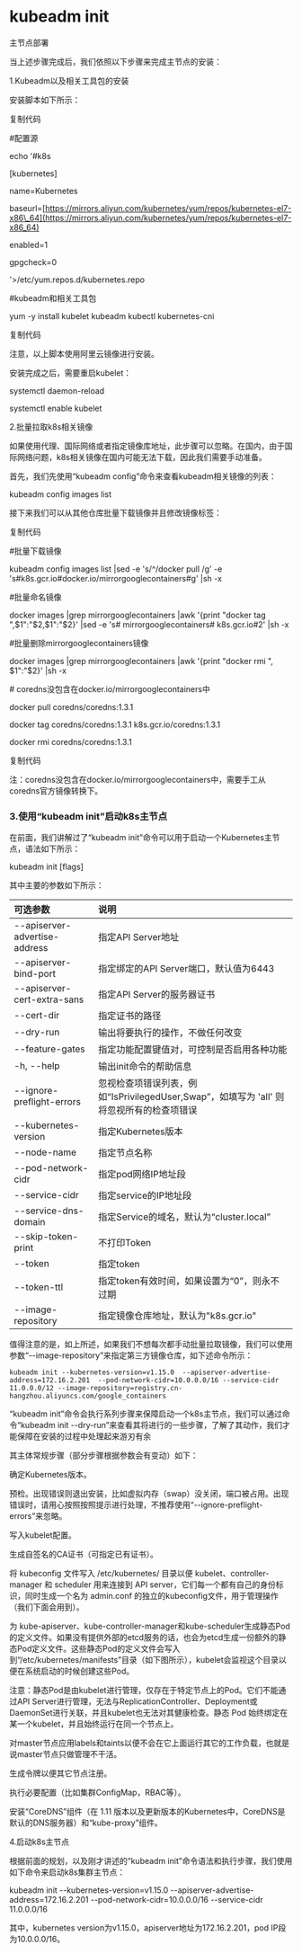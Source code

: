 # kubeadm init

主节点部署

当上述步骤完成后，我们依照以下步骤来完成主节点的安装：

1.Kubeadm以及相关工具包的安装

安装脚本如下所示：

复制代码

\#配置源

echo '\#k8s

\[kubernetes\]

name=Kubernetes

baseurl=[https://mirrors.aliyun.com/kubernetes/yum/repos/kubernetes-el7-x86\_64](https://mirrors.aliyun.com/kubernetes/yum/repos/kubernetes-el7-x86_64)

enabled=1

gpgcheck=0

'&gt;/etc/yum.repos.d/kubernetes.repo

\#kubeadm和相关工具包

yum -y install kubelet kubeadm kubectl kubernetes-cni

复制代码

注意，以上脚本使用阿里云镜像进行安装。

安装完成之后，需要重启kubelet：

systemctl daemon-reload

systemctl enable kubelet

2.批量拉取k8s相关镜像

如果使用代理、国际网络或者指定镜像库地址，此步骤可以忽略。在国内，由于国际网络问题，k8s相关镜像在国内可能无法下载，因此我们需要手动准备。

首先，我们先使用“kubeadm config”命令来查看kubeadm相关镜像的列表：

kubeadm config images list

接下来我们可以从其他仓库批量下载镜像并且修改镜像标签：

复制代码

\#批量下载镜像

kubeadm config images list \|sed -e 's/^/docker pull /g' -e 's\#k8s.gcr.io\#docker.io/mirrorgooglecontainers\#g' \|sh -x

\#批量命名镜像

docker images \|grep mirrorgooglecontainers \|awk '{print "docker tag ",$1":"$2,$1":"$2}' \|sed -e 's\# mirrorgooglecontainers\# k8s.gcr.io\#2' \|sh -x

\#批量删除mirrorgooglecontainers镜像

docker images \|grep mirrorgooglecontainers \|awk '{print "docker rmi ", $1":"$2}' \|sh -x

\# coredns没包含在docker.io/mirrorgooglecontainers中

docker pull coredns/coredns:1.3.1

docker tag coredns/coredns:1.3.1 k8s.gcr.io/coredns:1.3.1

docker rmi coredns/coredns:1.3.1

复制代码

注：coredns没包含在docker.io/mirrorgooglecontainers中，需要手工从coredns官方镜像转换下。

### 3.使用“kubeadm init”启动k8s主节点

在前面，我们讲解过了“kubeadm init”命令可以用于启动一个Kubernetes主节点，语法如下所示：

kubeadm init \[flags\]

其中主要的参数如下所示：

| 可选参数 | 说明 |
| :--- | :--- |
| --apiserver-advertise-address | 指定API Server地址 |
| --apiserver-bind-port | 指定绑定的API Server端口，默认值为6443 |
| --apiserver-cert-extra-sans | 指定API Server的服务器证书 |
| --cert-dir | 指定证书的路径 |
| --dry-run | 输出将要执行的操作，不做任何改变 |
| --feature-gates | 指定功能配置键值对，可控制是否启用各种功能 |
| -h, --help | 输出init命令的帮助信息 |
| --ignore-preflight-errors | 忽视检查项错误列表，例如“IsPrivilegedUser,Swap”，如填写为 'all' 则将忽视所有的检查项错误 |
| --kubernetes-version | 指定Kubernetes版本 |
| --node-name | 指定节点名称 |
| --pod-network-cidr | 指定pod网络IP地址段 |
| --service-cidr | 指定service的IP地址段 |
| --service-dns-domain | 指定Service的域名，默认为“cluster.local” |
| --skip-token-print | 不打印Token |
| --token | 指定token |
| --token-ttl | 指定token有效时间，如果设置为“0”，则永不过期 |
| --image-repository | 指定镜像仓库地址，默认为"k8s.gcr.io" |

值得注意的是，如上所述，如果我们不想每次都手动批量拉取镜像，我们可以使用参数“--image-repository”来指定第三方镜像仓库，如下述命令所示：

```
kubeadm init --kubernetes-version=v1.15.0  --apiserver-advertise-address=172.16.2.201  --pod-network-cidr=10.0.0.0/16 --service-cidr 11.0.0.0/12 --image-repository=registry.cn-hangzhou.aliyuncs.com/google_containers
```

“kubeadm init”命令会执行系列步骤来保障启动一个k8s主节点，我们可以通过命令“kubeadm init --dry-run”来查看其将进行的一些步骤，了解了其动作，我们才能保障在安装的过程中处理起来游刃有余

其主体常规步骤（部分步骤根据参数会有变动）如下：

确定Kubernetes版本。

预检。出现错误则退出安装，比如虚拟内存（swap）没关闭，端口被占用。出现错误时，请用心按照按照提示进行处理，不推荐使用“--ignore-preflight-errors”来忽略。

写入kubelet配置。

生成自签名的CA证书（可指定已有证书）。

将 kubeconfig 文件写入 /etc/kubernetes/ 目录以便 kubelet、controller-manager 和 scheduler 用来连接到 API server，它们每一个都有自己的身份标识，同时生成一个名为 admin.conf 的独立的kubeconfig文件，用于管理操作（我们下面会用到）。

为 kube-apiserver、kube-controller-manager和kube-scheduler生成静态Pod的定义文件。如果没有提供外部的etcd服务的话，也会为etcd生成一份额外的静态Pod定义文件。这些静态Pod的定义文件会写入到“/etc/kubernetes/manifests”目录（如下图所示），kubelet会监视这个目录以便在系统启动的时候创建这些Pod。

注意：静态Pod是由kubelet进行管理，仅存在于特定节点上的Pod。它们不能通过API Server进行管理，无法与ReplicationController、Deployment或DaemonSet进行关联，并且kubelet也无法对其健康检查。静态 Pod 始终绑定在某一个kubelet，并且始终运行在同一个节点上。



 



对master节点应用labels和taints以便不会在它上面运行其它的工作负载，也就是说master节点只做管理不干活。



生成令牌以便其它节点注册。



执行必要配置（比如集群ConfigMap，RBAC等）。



安装“CoreDNS”组件（在 1.11 版本以及更新版本的Kubernetes中，CoreDNS是默认的DNS服务器）和“kube-proxy”组件。



 



4.启动k8s主节点

 根据前面的规划，以及刚才讲述的“kubeadm init”命令语法和执行步骤，我们使用如下命令来启动k8s集群主节点：



kubeadm init --kubernetes-version=v1.15.0  --apiserver-advertise-address=172.16.2.201  --pod-network-cidr=10.0.0.0/16 --service-cidr 11.0.0.0/16

其中，kubernetes version为v1.15.0，apiserver地址为172.16.2.201，pod IP段为10.0.0.0/16。

